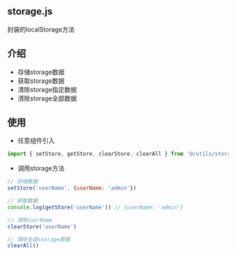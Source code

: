 ## storage.js
封装的localStorage方法

## 介绍
+ 存储storage数据
+ 获取storage数据
+ 清除storage指定数据
+ 清除storage全部数据

## 使用
+ 任意组件引入
```js
import { setStore, getStore, clearStore, clearAll } from '@/utils/storage.js'
```

+ 调用storage方法
```js
// 存储数据
setStore('userName', {userName: 'admin'})

// 获取数据
console.log(getStore('userName')) // {userName: 'admin'}

// 清除userName
clearStore('userName')

// 清除全部storage数据
clearAll()
```
